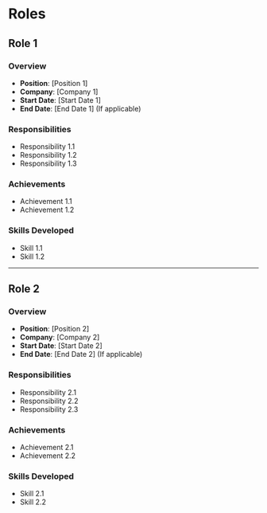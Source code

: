 # Roles

## Role 1

### Overview
- **Position**: [Position 1]
- **Company**: [Company 1]
- **Start Date**: [Start Date 1]
- **End Date**: [End Date 1] (If applicable)

### Responsibilities
- Responsibility 1.1
- Responsibility 1.2
- Responsibility 1.3

### Achievements
- Achievement 1.1
- Achievement 1.2

### Skills Developed
- Skill 1.1
- Skill 1.2

---

## Role 2

### Overview
- **Position**: [Position 2]
- **Company**: [Company 2]
- **Start Date**: [Start Date 2]
- **End Date**: [End Date 2] (If applicable)

### Responsibilities
- Responsibility 2.1
- Responsibility 2.2
- Responsibility 2.3

### Achievements
- Achievement 2.1
- Achievement 2.2

### Skills Developed
- Skill 2.1
- Skill 2.2
